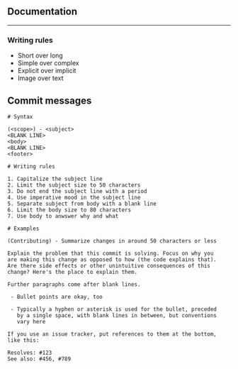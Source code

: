 ## Documentation

-------------------------------------------------------------------------------
### Writing rules

- Short over long
- Simple over complex
- Explicit over implicit
- Image over text

## Commit messages

```
# Syntax

(<scope>) - <subject>
<BLANK LINE>
<body>
<BLANK LINE>
<footer>

# Writing rules

1. Capitalize the subject line
2. Limit the subject size to 50 characters
3. Do not end the subject line with a period
4. Use imperative mood in the subject line
5. Separate subject from body with a blank line
6. Limit the body size to 80 characters
7. Use body to anwswer why and what

# Examples

(Contributing) - Summarize changes in around 50 characters or less

Explain the problem that this commit is solving. Focus on why you
are making this change as opposed to how (the code explains that).
Are there side effects or other unintuitive consequences of this
change? Here's the place to explain them.

Further paragraphs come after blank lines.

 - Bullet points are okay, too
 
 - Typically a hyphen or asterisk is used for the bullet, preceded
   by a single space, with blank lines in between, but conventions
   vary here

If you use an issue tracker, put references to them at the bottom,
like this:

Resolves: #123
See also: #456, #789
```


